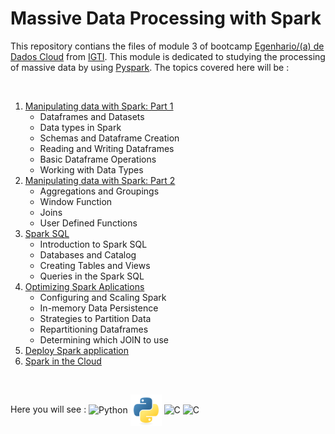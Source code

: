 # Massive Data Processing with Spark

This repository contians the files of module 3 of bootcamp 
[Egenhario/(a) de Dados Cloud](https://www.igti.com.br/bootcamp/engenheiro-de-dados-cloud) 
from [IGTI](https://www.igti.com.br/). This module is dedicated to studying the processing 
of massive data by using [Pyspark](https://spark.apache.org/docs/latest/api/python/). 
The topics covered here will be :

&nbsp;
1. [Manipulating data with Spark: Part 1](./mod03_cap01_1.ipynb)
    - Dataframes and Datasets
    - Data types in Spark
    - Schemas and Dataframe Creation
    - Reading and Writing Dataframes
    - Basic Dataframe Operations
    - Working with Data Types
2. [Manipulating data with Spark: Part 2](./mod03_cap01_2.ipynb)
    - Aggregations and Groupings
    - Window Function
    - Joins
    - User Defined Functions
3. [Spark SQL](./mod03_cap03.ipynb)
    - Introduction to Spark SQL
    - Databases and Catalog
    - Creating Tables and Views
    - Queries in the Spark SQL
4. [Optimizing Spark Aplications](./mod03_cap04.ipynb)
    - Configuring and Scaling Spark
    - In-memory Data Persistence
    - Strategies to Partition Data
    - Repartitioning  Dataframes
    - Determining which JOIN to use
5. [Deploy Spark application](./mod03_cap05.ipynb)
6. [Spark in the Cloud]((./mod03_cap06.ipynb))

&nbsp;

Here you will see : 
 <img align="center" alt="Python" height="50" width="50" src="https://static.cdnlogo.com/logos/g/74/google-cloud.svg">
 <img align="center" alt="Python" height="50" width="50" src="https://raw.githubusercontent.com/devicons/devicon/master/icons/python/python-original.svg"> 
 <img align="center" alt="C" height="50" width="50" src="https://www.instana.com/media/01_INSTANA_IconSet_ApacheSpark.svg"> 
 <img align="center" alt="C" height="50" width="50" src="https://symbols.getvecta.com/stencil_28/61_sql-database-generic.90b41636a8.svg">